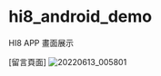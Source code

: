 # hi8_android_demo


HI8 APP 畫面展示

[留言頁面]
![20220613_005801](https://user-images.githubusercontent.com/87661821/173244438-d5dcc86f-2a9c-41a4-92ee-56f4f7162e9b.gif)
